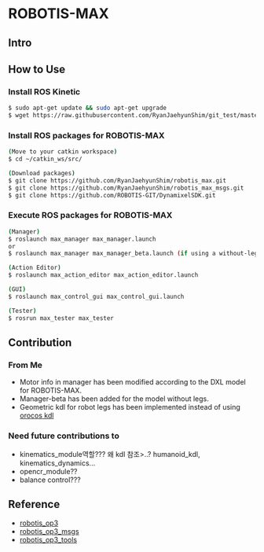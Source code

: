 # ROBOTIS-MAX

## Intro

## How to Use

### Install ROS Kinetic
```sh
$ sudo apt-get update && sudo apt-get upgrade
$ wget https://raw.githubusercontent.com/RyanJaehyunShim/git_test/master/install_ros_kinetic.sh && chmod 755 ./install_ros_kinetic.sh && bash ./install_ros_kinetic.sh
```
### Install ROS packages for ROBOTIS-MAX
```sh
(Move to your catkin workspace)
$ cd ~/catkin_ws/src/

(Download packages)
$ git clone https://github.com/RyanJaehyunShim/robotis_max.git
$ git clone https://github.com/RyanJaehyunShim/robotis_max_msgs.git
$ git clone https://github.com/ROBOTIS-GIT/DynamixelSDK.git
```

### Execute ROS packages for ROBOTIS-MAX
```sh
(Manager)
$ roslaunch max_manager max_manager.launch
or
$ roslaunch max_manager max_manager_beta.launch (if using a without-leg-version)

(Action Editor)
$ roslaunch max_action_editor max_action_editor.launch 

(GUI)
$ roslaunch max_control_gui max_control_gui.launch 

(Tester)
$ rosrun max_tester max_tester
```
## Contribution

### From Me
- Motor info in manager has been modified according to the DXL model for ROBOTIS-MAX.
- Manager-beta has been added for the model without legs.
- Geometric kdl for robot legs has been implemented instead of using [orocos kdl](http://www.orocos.org/kdl)

### Need future contributions to
- kinematics_module역할??? 왜 kdl 참조>..?   humanoid_kdl, kinematics_dynamics...
- opencr_module??
- balance control???

## Reference
- [robotis_op3](https://github.com/ROBOTIS-GIT/ROBOTIS-OP3)
- [robotis_op3_msgs](https://github.com/ROBOTIS-GIT/ROBOTIS-OP3-msgs)
- [robotis_op3_tools](https://github.com/ROBOTIS-GIT/ROBOTIS-OP3-Tools)

